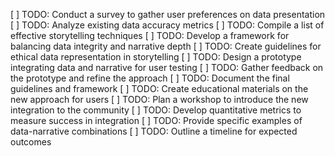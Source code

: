 [ ] TODO: Conduct a survey to gather user preferences on data presentation
[ ] TODO: Analyze existing data accuracy metrics
[ ] TODO: Compile a list of effective storytelling techniques
[ ] TODO: Develop a framework for balancing data integrity and narrative depth
[ ] TODO: Create guidelines for ethical data representation in storytelling
[ ] TODO: Design a prototype integrating data and narrative for user testing
[ ] TODO: Gather feedback on the prototype and refine the approach
[ ] TODO: Document the final guidelines and framework
[ ] TODO: Create educational materials on the new approach for users
[ ] TODO: Plan a workshop to introduce the new integration to the community
[ ] TODO: Develop quantitative metrics to measure success in integration
[ ] TODO: Provide specific examples of data-narrative combinations
[ ] TODO: Outline a timeline for expected outcomes